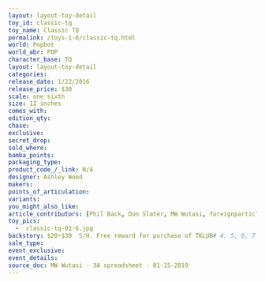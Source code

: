 ```yaml
---
layout: layout-toy-detail 
toy_id: classic-tq
toy_name: Classic TQ
permalink: /toys-1-6/classic-tq.html
world: Popbot
world_abr: POP
character_base: TQ
layout: layout-toy-detail
categories: 
release_date: 1/22/2016
release_price: $30 
scale: one sixth
size: 12 inches
comes_with: 
edition_qty: 
chase: 
exclusive: 
secret_drop: 
sold_where: 
bamba_points: 
packaging_type: 
product_code_/_link: N/A
designer: Ashley Wood
makers: 
points_of_articulation: 
variants: 
you_might_also_like: 
article_contributors: [Phil Back, Don Slater, MW Wutasi, foreignparticle]
toy_pics: 
  -  classic-tq-01-6.jpg
backstory: $20~$30  S/H. Free reward for purchase of TKLUB# 4, 5, 6, 7
sale_type: 
event_exclusive: 
event_details: 
source_doc: MW Wutasi - 3A spreadsheet - 01-15-2019
---
```

